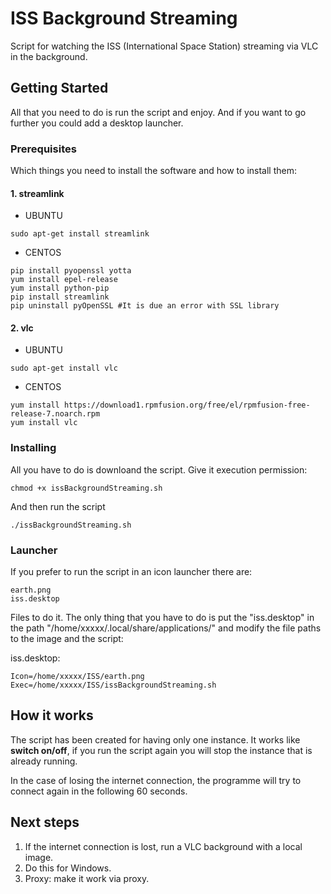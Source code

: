 # ISS Background Streaming

Script for watching the ISS (International Space Station) streaming via VLC in the background. 


## Getting Started

All that you need to do is run the script and enjoy. And if you want to go further you could add a desktop launcher.

### Prerequisites

Which things you need to install the software and how to install them:

#### 1. streamlink

- UBUNTU
```
sudo apt-get install streamlink
```

- CENTOS
```
pip install pyopenssl yotta
yum install epel-release
yum install python-pip
pip install streamlink
pip uninstall pyOpenSSL #It is due an error with SSL library
```

#### 2. vlc

- UBUNTU
```
sudo apt-get install vlc
```

- CENTOS
```
yum install https://download1.rpmfusion.org/free/el/rpmfusion-free-release-7.noarch.rpm
yum install vlc
```

### Installing

All you have to do is downloand the script. Give it execution permission:

```
chmod +x issBackgroundStreaming.sh
```

And then run the script

```
./issBackgroundStreaming.sh
```

### Launcher

If you prefer to run the script in an icon launcher there are:

```
earth.png
iss.desktop
```

Files to do it. The only thing that you have to do is put the "iss.desktop" in the path "/home/xxxxx/.local/share/applications/" and modify the file paths to the image and the script:

iss.desktop:
```
Icon=/home/xxxxx/ISS/earth.png
Exec=/home/xxxxx/ISS/issBackgroundStreaming.sh
```


## How it works

The script has been created for having only one instance. It works like **switch on/off**, if you run the script again you will stop the instance that is already running.

In the case of losing the internet connection, the programme will try to connect again in the following 60 seconds.

## Next steps
1. If the internet connection is lost, run a VLC background with a local image.
2. Do this for Windows.
3. Proxy: make it work via proxy.